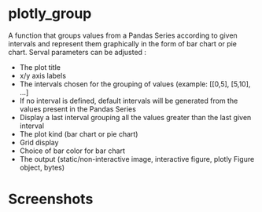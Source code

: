 # plotly_group
A function that groups values from a Pandas Series according to given intervals 
and represent them graphically in the form of bar chart or pie chart. Serval 
parameters can be adjusted :
- The plot title
- x/y axis labels
- The intervals chosen for the grouping of values (example: [[0,5], [5,10], ...]
- If no interval is defined, default intervals will be generated from the values present in the Pandas Series
- Display a last interval grouping all the values greater than the last given interval
- The plot kind (bar chart or pie chart)
- Grid display
- Choice of bar color for bar chart
- The output (static/non-interactive image, interactive figure, plotly Figure object, bytes)

# Screenshots
